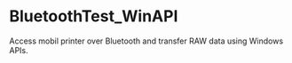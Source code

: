 # BluetoothTest_WinAPI
Access mobil printer over Bluetooth and transfer RAW data using Windows APIs.
